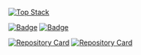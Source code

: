 [![Top Stack](https://widget.realdeveloper.pro/api/top?stack=Python,cplusplus)](https://github.com/sreejen)

[![Badge](https://widget.realdeveloper.pro/api/badge?title=Languages%20and%20Framework&badges=JavaScript,React,Redux,jQuery,Node.js,Express.js,Koa.js,Socket.io,MongoDB,Bootstrap)](https://github.com/sreejen)
[![Badge](https://widget.realdeveloper.pro/api/badge?title=Database%20and%20DevOps&badges=MySQL,MongoDB,Mongoose,AWS%20EC2,AWS%20S3,AWS%20Route%2053,AWS%20RDS,Git,GitHub,Bitbucket)](https://github.com/sreejen)

[![Repository Card](https://widget.realdeveloper.pro/api/card?user=sreejen&repo=adserver-tutorial&locale=en)](https://github.com/sreejen)
[![Repository Card](https://widget.realdeveloper.pro/api/card?user=sreejen&repo=one-page-template&locale=en)](https://github.com/sreejen)
